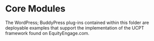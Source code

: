 # Core Modules
The WordPress; BuddyPress plug-ins contained within this folder are deployable examples that support the implementation of the UCPT framework found on EquityEngage.com.
